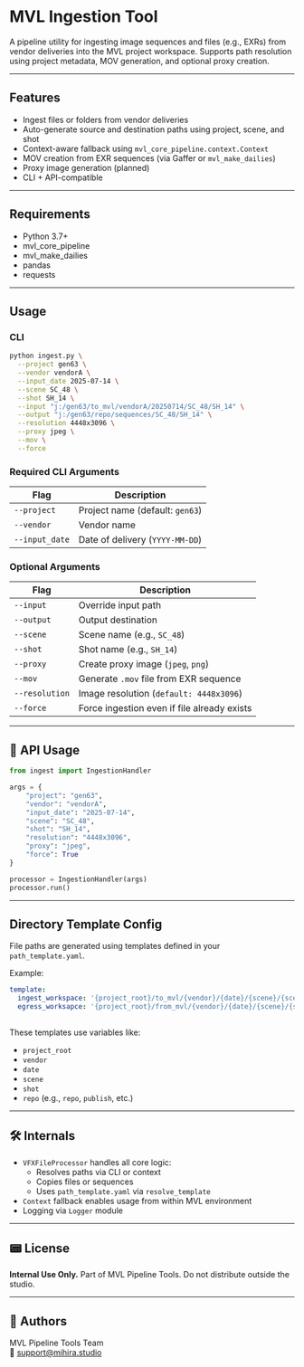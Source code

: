 # MVL Ingestion Tool

A pipeline utility for ingesting image sequences and files (e.g., EXRs) from vendor deliveries into the MVL project workspace. Supports path resolution using project metadata, MOV generation, and optional proxy creation.

---

## Features

- Ingest files or folders from vendor deliveries
- Auto-generate source and destination paths using project, scene, and shot
- Context-aware fallback using `mvl_core_pipeline.context.Context`
- MOV creation from EXR sequences (via Gaffer or `mvl_make_dailies`)
- Proxy image generation (planned)
- CLI + API-compatible

---

## Requirements

- Python 3.7+
- mvl_core_pipeline
- mvl_make_dailies
- pandas
- requests

---

## Usage

### CLI

```bash
python ingest.py \
  --project gen63 \
  --vendor vendorA \
  --input_date 2025-07-14 \
  --scene SC_48 \
  --shot SH_14 \
  --input "j:/gen63/to_mvl/vendorA/20250714/SC_48/SH_14" \
  --output "j:/gen63/repo/sequences/SC_48/SH_14" \
  --resolution 4448x3096 \
  --proxy jpeg \
  --mov \
  --force
```

### Required CLI Arguments

| Flag           | Description                     |
| -------------- | ------------------------------- |
| `--project`    | Project name (default: `gen63`) |
| `--vendor`     | Vendor name                     |
| `--input_date` | Date of delivery (`YYYY-MM-DD`) |

### Optional Arguments

| Flag           | Description                                 |
| -------------- | ------------------------------------------- |
| `--input`      | Override input path                         |
| `--output`        | Output destination                          |
| `--scene`      | Scene name (e.g., `SC_48`)                  |
| `--shot`       | Shot name (e.g., `SH_14`)                   |
| `--proxy`      | Create proxy image (`jpeg`, `png`)          |
| `--mov`        | Generate `.mov` file from EXR sequence      |
| `--resolution` | Image resolution (`default: 4448x3096`)     |
| `--force`      | Force ingestion even if file already exists |

---

## 🧪 API Usage

```python
from ingest import IngestionHandler

args = {
    "project": "gen63",
    "vendor": "vendorA",
    "input_date": "2025-07-14",
    "scene": "SC_48",
    "shot": "SH_14",
    "resolution": "4448x3096",
    "proxy": "jpeg",
    "force": True
}

processor = IngestionHandler(args)
processor.run()
```

---

## Directory Template Config

File paths are generated using templates defined in your `path_template.yaml`.

Example:

```yaml
template:
  ingest_workspace: '{project_root}/to_mvl/{vendor}/{date}/{scene}/{scene_shot}/{resolution}'
  egress_worksapce: '{project_root}/from_mvl/{vendor}/{date}/{scene}/{scene_shot}/{resolution}'
  
```

These templates use variables like:

- `project_root`
- `vendor`
- `date`
- `scene`
- `shot`
- `repo` (e.g., `repo`, `publish`, etc.)

---

## 🛠️ Internals

- `VFXFileProcessor` handles all core logic:
  - Resolves paths via CLI or context
  - Copies files or sequences
  - Uses `path_template.yaml` via `resolve_template`
- `Context` fallback enables usage from within MVL environment
- Logging via `Logger` module

---

## 📟 License

**Internal Use Only.** Part of MVL Pipeline Tools. Do not distribute outside the studio.

---

## 👥 Authors

MVL Pipeline Tools Team\
📧 [support@mihira.studio](mailto\:support@mihira.studio)


